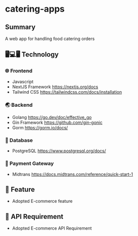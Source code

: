 ﻿# catering-apps

## Summary
A web app for handling food catering orders

## 🖥💻🖥 Technology
### 🌐 Frontend
- Javascript 
- NextJS Framework https://nextjs.org/docs
- Tailwind CSS https://tailwindcss.com/docs/installation

### 🌏 Backend
- Golang https://go.dev/doc/effective_go
- Gin Framework https://github.com/gin-gonic
- Gorm https://gorm.io/docs/

### 📂 Database
- PostgreSQL https://www.postgresql.org/docs/

### 💸 Payment Gateway
- Midtrans https://docs.midtrans.com/reference/quick-start-1

## 📱 Feature
- Adopted E-commerce feature

## 🔌 API Requirement
- Adopted E-commerce API Requirement
